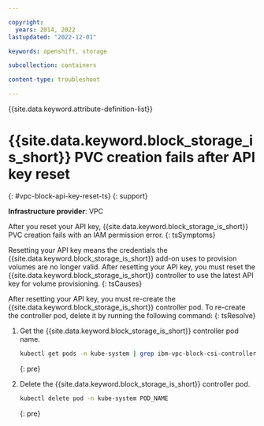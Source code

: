 ```yaml
---

copyright: 
  years: 2014, 2022
lastupdated: "2022-12-01"

keywords: openshift, storage

subcollection: containers

content-type: troubleshoot

---
```



{{site.data.keyword.attribute-definition-list}}




# {{site.data.keyword.block_storage_is_short}} PVC creation fails after API key reset
{: #vpc-block-api-key-reset-ts}
{: support}

**Infrastructure provider**:
VPC


After you reset your API key, {{site.data.keyword.block_storage_is_short}} PVC creation fails with an IAM permission error.
{: tsSymptoms}


Resetting your API key means the credentials the {{site.data.keyword.block_storage_is_short}} add-on uses to provision volumes are no longer valid. After resetting your API key, you must reset the {{site.data.keyword.block_storage_is_short}} controller to use the latest API key for volume provisioning.
{: tsCauses}


After resetting your API key, you must re-create the {{site.data.keyword.block_storage_is_short}} controller pod. To re-create the controller pod, delete it by running the following command:
{: tsResolve}


1. Get the {{site.data.keyword.block_storage_is_short}} controller pod name.

    ```sh
    kubectl get pods -n kube-system | grep ibm-vpc-block-csi-controller  
    ```
    {: pre}
    
1. Delete the {{site.data.keyword.block_storage_is_short}} controller pod.

    ```sh
    kubectl delete pod -n kube-system POD_NAME
    ```
    {: pre}




